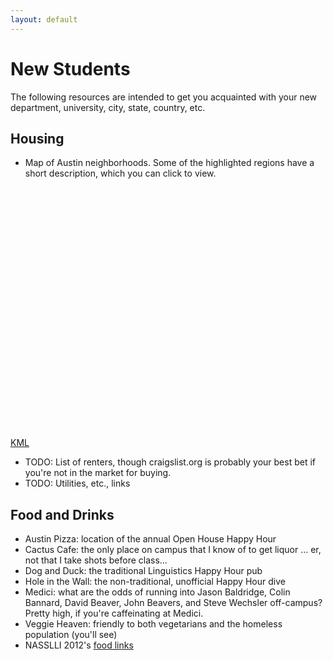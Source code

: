 ```yaml
---
layout: default
---
```

# New Students

The following resources are intended to get you acquainted with your new department, university, city, state, country, etc.

## Housing

* Map of Austin neighborhoods. Some of the highlighted regions have a short description, which you can click to view.

<div id="map" style="width: 100%; height: 400px"></div>
<a href="./new-students-map.kml" id="kml">KML</a>

<script src="//maps.google.com/maps/api/js?sensor=false"></script>
<script>
function init() {
  var map_element = document.getElementById('map');
  var map = new google.maps.Map(map_element, {
    zoom: 9,
    center: new google.maps.LatLng(30.284431, -97.740312), // Calhoun
    mapTypeId: google.maps.MapTypeId.ROADMAP,
  });

  var kml_element = document.getElementById('kml');
  var layer = new google.maps.KmlLayer(kml_element.href); // doesn't work when viewing locally
  // var layer = new google.maps.KmlLayer('http://linguistics.github.io/new-students-map.kml');
  layer.setMap(map);
}
google.maps.event.addDomListener(window, 'load', init);
</script>

* TODO: List of renters, though craigslist.org is probably your best bet if you're not in the market for buying.
* TODO: Utilities, etc., links


## Food and Drinks

* Austin Pizza: location of the annual Open House Happy Hour
* Cactus Cafe: the only place on campus that I know of to get liquor ... er, not that I take shots before class...
* Dog and Duck: the traditional Linguistics Happy Hour pub
* Hole in the Wall: the non-traditional, unofficial Happy Hour dive
* Medici: what are the odds of running into Jason Baldridge, Colin Bannard, David Beaver, John Beavers, and Steve Wechsler off-campus? Pretty high, if you're caffeinating at Medici.
* Veggie Heaven: friendly to both vegetarians and the homeless population (you'll see)
* NASSLLI 2012's [food links](http://nasslli2012.com/food)
